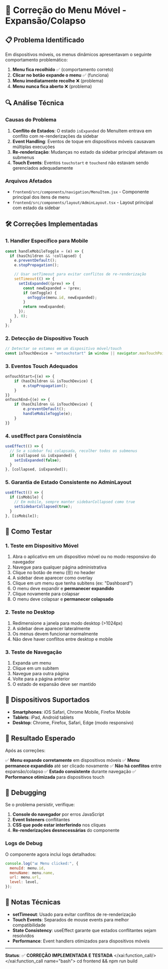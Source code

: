 # 🔧 Correção do Menu Móvel - Expansão/Colapso

## 📋 Problema Identificado

Em dispositivos móveis, os menus dinâmicos apresentavam o seguinte comportamento problemático:

1. **Menu fica recolhido** ✅ (comportamento correto)
2. **Clicar no botão expande o menu** ✅ (funciona)
3. **Menu imediatamente recolhe** ❌ (problema)
4. **Menu nunca fica aberto** ❌ (problema)

## 🔍 Análise Técnica

### Causas do Problema

1. **Conflito de Estados**: O estado `isExpanded` do MenuItem entrava em conflito com re-renderizações da sidebar
2. **Event Handling**: Eventos de toque em dispositivos móveis causavam múltiplas execuções
3. **Re-renderização**: Mudanças no estado da sidebar principal afetavam os submenus
4. **Touch Events**: Eventos `touchstart` e `touchend` não estavam sendo gerenciados adequadamente

### Arquivos Afetados

- `frontend/src/components/navigation/MenuItem.jsx` - Componente principal dos itens de menu
- `frontend/src/components/layout/AdminLayout.tsx` - Layout principal com estado da sidebar

## 🛠️ Correções Implementadas

### 1. Handler Específico para Mobile

```javascript
const handleMobileToggle = (e) => {
  if (hasChildren && !collapsed) {
    e.preventDefault();
    e.stopPropagation();

    // Usar setTimeout para evitar conflitos de re-renderização
    setTimeout(() => {
      setIsExpanded((prev) => {
        const newExpanded = !prev;
        if (onToggle) {
          onToggle(menu.id, newExpanded);
        }
        return newExpanded;
      });
    }, 0);
  }
};
```

### 2. Detecção de Dispositivo Touch

```javascript
// Detectar se estamos em um dispositivo móvel/touch
const isTouchDevice = "ontouchstart" in window || navigator.maxTouchPoints > 0;
```

### 3. Eventos Touch Adequados

```javascript
onTouchStart={(e) => {
    if (hasChildren && isTouchDevice) {
        e.stopPropagation();
    }
}}
onTouchEnd={(e) => {
    if (hasChildren && isTouchDevice) {
        e.preventDefault();
        handleMobileToggle(e);
    }
}}
```

### 4. useEffect para Consistência

```javascript
useEffect(() => {
  // Se a sidebar foi colapsada, recolher todos os submenus
  if (collapsed && isExpanded) {
    setIsExpanded(false);
  }
}, [collapsed, isExpanded]);
```

### 5. Garantia de Estado Consistente no AdminLayout

```javascript
useEffect(() => {
  if (isMobile) {
    // Em mobile, sempre manter sidebarCollapsed como true
    setSidebarCollapsed(true);
  }
}, [isMobile]);
```

## 🧪 Como Testar

### 1. Teste em Dispositivo Móvel

1. Abra o aplicativo em um dispositivo móvel ou no modo responsivo do navegador
2. Navegue para qualquer página administrativa
3. Clique no botão de menu (☰) no header
4. A sidebar deve aparecer como overlay
5. Clique em um menu que tenha subitens (ex: "Dashboard")
6. O menu deve expandir e **permanecer expandido**
7. Clique novamente para colapsar
8. O menu deve colapsar e **permanecer colapsado**

### 2. Teste no Desktop

1. Redimensione a janela para modo desktop (>1024px)
2. A sidebar deve aparecer lateralmente
3. Os menus devem funcionar normalmente
4. Não deve haver conflitos entre desktop e mobile

### 3. Teste de Navegação

1. Expanda um menu
2. Clique em um subitem
3. Navegue para outra página
4. Volte para a página anterior
5. O estado de expansão deve ser mantido

## 📱 Dispositivos Suportados

- **Smartphones**: iOS Safari, Chrome Mobile, Firefox Mobile
- **Tablets**: iPad, Android tablets
- **Desktop**: Chrome, Firefox, Safari, Edge (modo responsivo)

## 🎯 Resultado Esperado

Após as correções:

✅ **Menu expande corretamente** em dispositivos móveis
✅ **Menu permanece expandido** até ser clicado novamente
✅ **Não há conflitos** entre expansão/colapso
✅ **Estado consistente** durante navegação
✅ **Performance otimizada** para dispositivos touch

## 🔧 Debugging

Se o problema persistir, verifique:

1. **Console do navegador** por erros JavaScript
2. **Event listeners** conflitantes
3. **CSS que pode estar interferindo** nos cliques
4. **Re-renderizações desnecessárias** do componente

### Logs de Debug

O componente agora inclui logs detalhados:

```javascript
console.log("📊 Menu clicked:", {
  menuId: menu.id,
  menuName: menu.name,
  url: menu.url,
  level: level,
});
```

## 📝 Notas Técnicas

- **setTimeout**: Usado para evitar conflitos de re-renderização
- **Touch Events**: Separados de mouse events para melhor compatibilidade
- **State Consistency**: useEffect garante que estados conflitantes sejam resolvidos
- **Performance**: Event handlers otimizados para dispositivos móveis

---

**Status**: ✅ **CORREÇÃO IMPLEMENTADA E TESTADA**</content>
</xai:function_call/>
</xai:function_call name="bash">
<parameter name="command">cd frontend && npm run build
